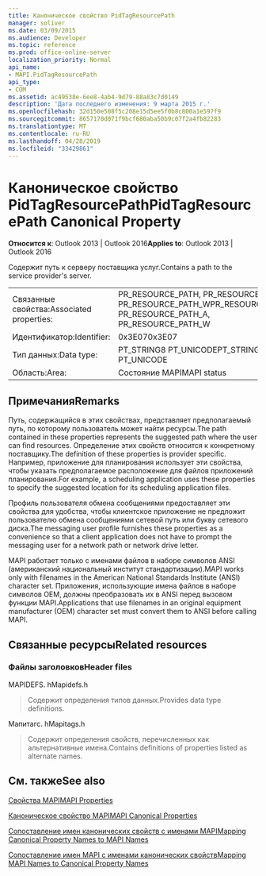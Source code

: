 ```yaml
---
title: Каноническое свойство PidTagResourcePath
manager: soliver
ms.date: 03/09/2015
ms.audience: Developer
ms.topic: reference
ms.prod: office-online-server
localization_priority: Normal
api_name:
- MAPI.PidTagResourcePath
api_type:
- COM
ms.assetid: ac49538e-6ee8-4ab4-9d79-88a83c7d0149
description: 'Дата последнего изменения: 9 марта 2015 г.'
ms.openlocfilehash: 32d150e508f5c208e15d5ee5f0b8c800a1e597f9
ms.sourcegitcommit: 8657170d071f9bcf680aba50b9c07f2a4fb82283
ms.translationtype: MT
ms.contentlocale: ru-RU
ms.lasthandoff: 04/28/2019
ms.locfileid: "33429861"
---
```

# <a name="pidtagresourcepath-canonical-property"></a><span data-ttu-id="bbe9c-103">Каноническое свойство PidTagResourcePath</span><span class="sxs-lookup"><span data-stu-id="bbe9c-103">PidTagResourcePath Canonical Property</span></span>

  
  
<span data-ttu-id="bbe9c-104">**Относится к**: Outlook 2013 | Outlook 2016</span><span class="sxs-lookup"><span data-stu-id="bbe9c-104">**Applies to**: Outlook 2013 | Outlook 2016</span></span> 
  
<span data-ttu-id="bbe9c-105">Содержит путь к серверу поставщика услуг.</span><span class="sxs-lookup"><span data-stu-id="bbe9c-105">Contains a path to the service provider's server.</span></span>
  
|||
|:-----|:-----|
|<span data-ttu-id="bbe9c-106">Связанные свойства:</span><span class="sxs-lookup"><span data-stu-id="bbe9c-106">Associated properties:</span></span>  <br/> |<span data-ttu-id="bbe9c-107">PR_RESOURCE_PATH, PR_RESOURCE_PATH_A PR_RESOURCE_PATH_W</span><span class="sxs-lookup"><span data-stu-id="bbe9c-107">PR_RESOURCE_PATH, PR_RESOURCE_PATH_A, PR_RESOURCE_PATH_W</span></span>  <br/> |
|<span data-ttu-id="bbe9c-108">Идентификатор:</span><span class="sxs-lookup"><span data-stu-id="bbe9c-108">Identifier:</span></span>  <br/> |<span data-ttu-id="bbe9c-109">0x3E07</span><span class="sxs-lookup"><span data-stu-id="bbe9c-109">0x3E07</span></span>  <br/> |
|<span data-ttu-id="bbe9c-110">Тип данных:</span><span class="sxs-lookup"><span data-stu-id="bbe9c-110">Data type:</span></span>  <br/> |<span data-ttu-id="bbe9c-111">PT_STRING8 PT_UNICODE</span><span class="sxs-lookup"><span data-stu-id="bbe9c-111">PT_STRING8, PT_UNICODE</span></span>  <br/> |
|<span data-ttu-id="bbe9c-112">Область:</span><span class="sxs-lookup"><span data-stu-id="bbe9c-112">Area:</span></span>  <br/> |<span data-ttu-id="bbe9c-113">Состояние MAPI</span><span class="sxs-lookup"><span data-stu-id="bbe9c-113">MAPI status</span></span>  <br/> |
   
## <a name="remarks"></a><span data-ttu-id="bbe9c-114">Примечания</span><span class="sxs-lookup"><span data-stu-id="bbe9c-114">Remarks</span></span>

<span data-ttu-id="bbe9c-115">Путь, содержащийся в этих свойствах, представляет предполагаемый путь, по которому пользователь может найти ресурсы.</span><span class="sxs-lookup"><span data-stu-id="bbe9c-115">The path contained in these properties represents the suggested path where the user can find resources.</span></span> <span data-ttu-id="bbe9c-116">Определение этих свойств относится к конкретному поставщику.</span><span class="sxs-lookup"><span data-stu-id="bbe9c-116">The definition of these properties is provider specific.</span></span> <span data-ttu-id="bbe9c-117">Например, приложение для планирования использует эти свойства, чтобы указать предполагаемое расположение для файлов приложений планирования.</span><span class="sxs-lookup"><span data-stu-id="bbe9c-117">For example, a scheduling application uses these properties to specify the suggested location for its scheduling application files.</span></span>
  
<span data-ttu-id="bbe9c-118">Профиль пользователя обмена сообщениями предоставляет эти свойства для удобства, чтобы клиентское приложение не предложит пользователю обмена сообщениями сетевой путь или букву сетевого диска.</span><span class="sxs-lookup"><span data-stu-id="bbe9c-118">The messaging user profile furnishes these properties as a convenience so that a client application does not have to prompt the messaging user for a network path or network drive letter.</span></span>
  
<span data-ttu-id="bbe9c-119">MAPI работает только с именами файлов в наборе символов ANSI (американский национальный институт стандартизации).</span><span class="sxs-lookup"><span data-stu-id="bbe9c-119">MAPI works only with filenames in the American National Standards Institute (ANSI) character set.</span></span> <span data-ttu-id="bbe9c-120">Приложения, использующие имена файлов в наборе символов OEM, должны преобразовать их в ANSI перед вызовом функции MAPI.</span><span class="sxs-lookup"><span data-stu-id="bbe9c-120">Applications that use filenames in an original equipment manufacturer (OEM) character set must convert them to ANSI before calling MAPI.</span></span>
  
## <a name="related-resources"></a><span data-ttu-id="bbe9c-121">Связанные ресурсы</span><span class="sxs-lookup"><span data-stu-id="bbe9c-121">Related resources</span></span>

### <a name="header-files"></a><span data-ttu-id="bbe9c-122">Файлы заголовков</span><span class="sxs-lookup"><span data-stu-id="bbe9c-122">Header files</span></span>

<span data-ttu-id="bbe9c-123">MAPIDEFS. h</span><span class="sxs-lookup"><span data-stu-id="bbe9c-123">Mapidefs.h</span></span>
  
> <span data-ttu-id="bbe9c-124">Содержит определения типов данных.</span><span class="sxs-lookup"><span data-stu-id="bbe9c-124">Provides data type definitions.</span></span>
    
<span data-ttu-id="bbe9c-125">Мапитагс. h</span><span class="sxs-lookup"><span data-stu-id="bbe9c-125">Mapitags.h</span></span>
  
> <span data-ttu-id="bbe9c-126">Содержит определения свойств, перечисленных как альтернативные имена.</span><span class="sxs-lookup"><span data-stu-id="bbe9c-126">Contains definitions of properties listed as alternate names.</span></span>
    
## <a name="see-also"></a><span data-ttu-id="bbe9c-127">См. также</span><span class="sxs-lookup"><span data-stu-id="bbe9c-127">See also</span></span>



[<span data-ttu-id="bbe9c-128">Свойства MAPI</span><span class="sxs-lookup"><span data-stu-id="bbe9c-128">MAPI Properties</span></span>](mapi-properties.md)
  
[<span data-ttu-id="bbe9c-129">Каноническое свойство MAPI</span><span class="sxs-lookup"><span data-stu-id="bbe9c-129">MAPI Canonical Properties</span></span>](mapi-canonical-properties.md)
  
[<span data-ttu-id="bbe9c-130">Сопоставление имен канонических свойств с именами MAPI</span><span class="sxs-lookup"><span data-stu-id="bbe9c-130">Mapping Canonical Property Names to MAPI Names</span></span>](mapping-canonical-property-names-to-mapi-names.md)
  
[<span data-ttu-id="bbe9c-131">Сопоставление имен MAPI с именами канонических свойств</span><span class="sxs-lookup"><span data-stu-id="bbe9c-131">Mapping MAPI Names to Canonical Property Names</span></span>](mapping-mapi-names-to-canonical-property-names.md)


